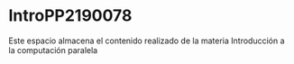 # IntroPP2190078
Este espacio almacena el contenido realizado de la materia Introducción a la computación paralela 
